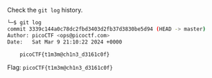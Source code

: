 Check the `git log` history.

```bash
└─$ git log
commit 3339c144a0c78dc2fbd3403d2fb37d3830be5d94 (HEAD -> master)
Author: picoCTF <ops@picoctf.com>
Date:   Sat Mar 9 21:10:22 2024 +0000

    picoCTF{t1m3m@ch1n3_d3161c0f}
```

Flag: `picoCTF{t1m3m@ch1n3_d3161c0f}`
